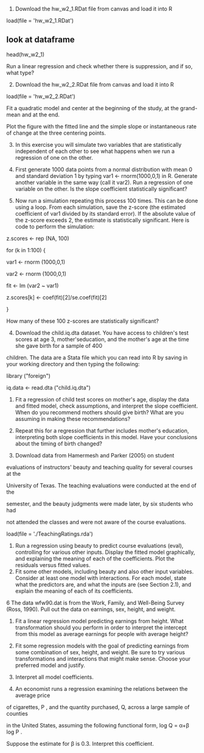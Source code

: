 1. Download the hw\_w2\_1.RDat file from canvas and load it into R

load(file = 'hw\_w2\_1.RDat')

## look at dataframe

head(hw\_w2\_1)

Run a linear regression and check whether there is suppression, and if so, what type?

2. Download the hw\_w2\_2.RDat file from canvas and load it into R

load(file = 'hw\_w2\_2.RDat')

Fit a quadratic model and center at the beginning of the study, at the grand-mean and at the end.

Plot the figure with the fitted line and the simple slope or instantaneous rate of change at the three centering points.

3. In this exercise you will simulate two variables that are statistically independent of each other to see what happens when we run a regression of one on the other.

1. First generate 1000 data points from a normal distribution with mean 0 and standard deviation 1 by typing var1 <- rnorm(1000,0,1) in R. Generate another variable in the same way (call it var2). Run a regression of one variable on the other. Is the slope coefficient statistically significant?
2. Now run a simulation repeating this process 100 times. This can be done using a loop. From each simulation, save the z-score (the estimated coefficient of var1 divided by its standard error). If the absolute value of the z-score exceeds 2, the estimate is statistically significant. Here is code to perform the simulation:

z.scores <- rep (NA, 100)

for (k in 1:100) {

var1 <- rnorm (1000,0,1)

var2 <- rnorm (1000,0,1)

fit <- lm (var2 ~ var1)

z.scores[k] <- coef(fit)[2]/se.coef(fit)[2]

}

How many of these 100 z-scores are statistically significant?

4. Download the child.iq.dta dataset. You have access to children's test scores at age 3, mother'seducation, and the mother's age at the time she gave birth for a sample of 400

children. The data are a Stata file which you can read into R by saving in your working directory and then typing the following:

library ("foreign")

iq.data <- read.dta ("child.iq.dta")

1. Fit a regression of child test scores on mother's age, display the data and fitted model, check assumptions, and interpret the slope coefficient. When do you recommend mothers should give birth? What are you assuming in making these recommendations?
2. Repeat this for a regression that further includes mother's education, interpreting both slope coefficients in this model. Have your conclusions about the timing of birth changed?

5. Download data from Hamermesh and Parker (2005) on student

evaluations of instructors' beauty and teaching quality for several courses at the

University of Texas. The teaching evaluations were conducted at the end of the

semester, and the beauty judgments were made later, by six students who had

not attended the classes and were not aware of the course evaluations.

load(file = './TeachingRatings.rda')

1. Run a regression using beauty to predict course evaluations (eval), controlling for various other inputs. Display the fitted model graphically, and explaining the meaning of each of the coefficients. Plot the residuals versus fitted values.
2. Fit some other models, including beauty and also other input variables. Consider at least one model with interactions. For each model, state what the predictors are, and what the inputs are (see Section 2.1), and explain the meaning of each of its coefficients.

6 The data wfw90.dat is from the Work, Family, and Well-Being Survey (Ross, 1990). Pull out the data on earnings, sex, height, and weight.

1. Fit a linear regression model predicting earnings from height. What transformation should you perform in order to interpret the intercept from this model as average earnings for people with average height?
2. Fit some regression models with the goal of predicting earnings from some combination of sex, height, and weight. Be sure to try various transformations and interactions that might make sense. Choose your preferred model and justify.
3. Interpret all model coefficients.

7. An economist runs a regression examining the relations between the average price

of cigarettes, P , and the quantity purchased, Q, across a large sample of counties

in the United States, assuming the following functional form, log Q = α+β log P .

Suppose the estimate for β is 0.3. Interpret this coefficient.
